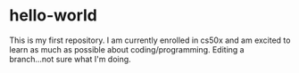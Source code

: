 # hello-world
This is my first repository. I am currently enrolled in cs50x and am excited to learn as much as possible about coding/programming.
  Editing a branch...not sure what I'm doing.
